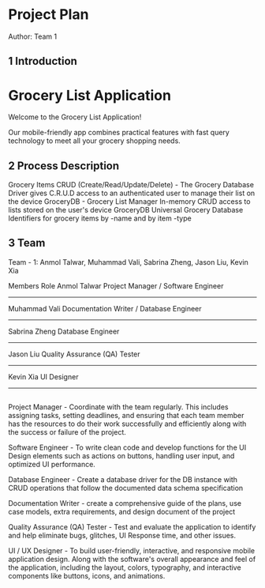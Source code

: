 # Project Plan

Author: Team 1

## 1 Introduction

# Grocery List Application

Welcome to the Grocery List Application!

Our mobile-friendly app combines practical features with fast query technology to meet all your grocery shopping needs. 


## 2 Process Description

Grocery Items 
CRUD (Create/Read/Update/Delete) - The Grocery Database Driver gives C.R.U.D access to an authenticated user to manage their list on the device
GroceryDB - 
Grocery List Manager
In-memory CRUD access to lists stored on the user's device
GroceryDB 
Universal Grocery Database
Identifiers for grocery items by -name and by item -type 

## 3 Team

Team - 1: Anmol Talwar, Muhammad Vali, Sabrina Zheng, Jason Liu, Kevin Xia

Members	Role
Anmol Talwar	Project Manager / Software Engineer
---	---
Muhammad Vali	Documentation Writer / Database Engineer
---	---
Sabrina Zheng	Database Engineer
---	---
Jason Liu	Quality Assurance (QA) Tester
---	---
Kevin Xia	UI Designer
---	---



##

Project Manager - Coordinate with the team regularly. This includes assigning tasks, setting deadlines, and ensuring that each team member has the resources to do their work successfully and efficiently along with the success or failure of the project.

Software Engineer - To write clean code and develop functions for the UI Design elements such as actions on buttons, handling user input, and optimized UI performance. 

Database Engineer - Create a database driver for the DB instance with CRUD operations that follow the documented data schema specification 

Documentation Writer - create a comprehensive guide of the plans, use case models, extra requirements, and design document of the project

Quality Assurance (QA) Tester - Test and evaluate the application to identify and help eliminate bugs, glitches, UI Response time, and other issues.

UI / UX Designer - To build user-friendly, interactive, and responsive mobile application design.
Along with the software's overall appearance and feel of the application, including the layout, colors, typography, and interactive components like buttons, icons, and animations.
















